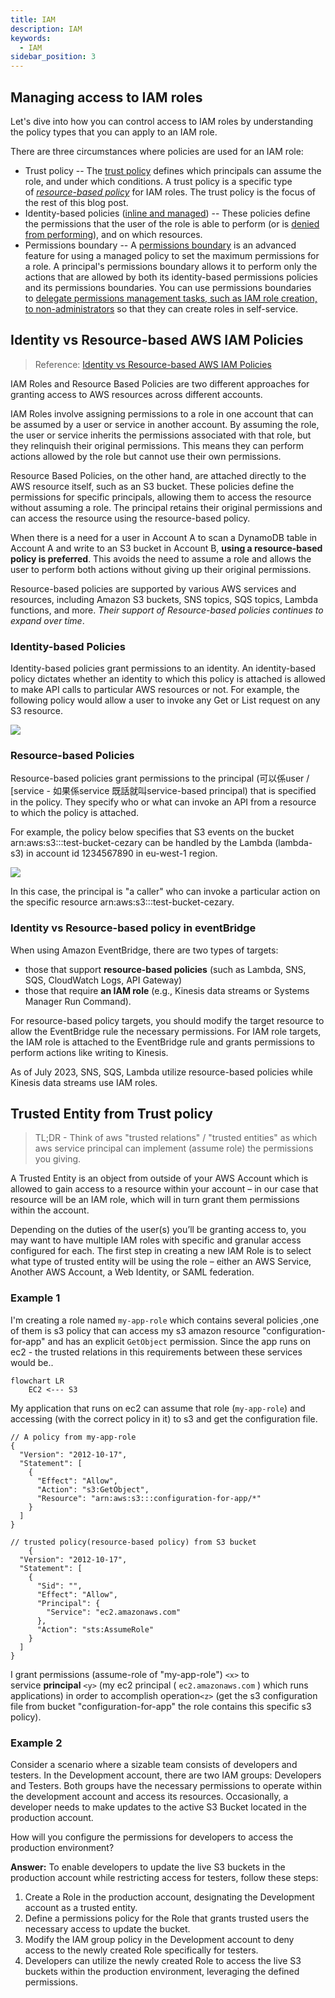 ```yaml
---
title: IAM
description: IAM
keywords:
  - IAM
sidebar_position: 3
---
```


## Managing access to IAM roles

Let's dive into how you can control access to IAM roles by understanding the policy types that you can apply to an IAM role.

There are three circumstances where policies are used for an IAM role:

- Trust policy -- The [trust policy](https://docs.aws.amazon.com/IAM/latest/UserGuide/id_roles_terms-and-concepts.html#term_trust-policy) defines which principals can assume the role, and under which conditions. A trust policy is a specific type of [*resource-based policy*](https://docs.aws.amazon.com/codepipeline/latest/userguide/security_iam_resource-based-policy-examples.html) for IAM roles. The trust policy is the focus of the rest of this blog post.
- Identity-based policies ([inline and managed](https://docs.aws.amazon.com/IAM/latest/UserGuide/access_policies_managed-vs-inline.html)) -- These policies define the permissions that the user of the role is able to perform (or is [denied from performing](https://docs.aws.amazon.com/IAM/latest/UserGuide/reference_policies_evaluation-logic.html#AccessPolicyLanguage_Interplay)), and on which resources.
- Permissions boundary -- A [permissions boundary](https://docs.aws.amazon.com/IAM/latest/UserGuide/access_policies_boundaries.html) is an advanced feature for using a managed policy to set the maximum permissions for a role. A principal's permissions boundary allows it to perform only the actions that are allowed by both its identity-based permissions policies and its permissions boundaries. You can use permissions boundaries to [delegate permissions management tasks, such as IAM role creation, to non-administrators](https://aws.amazon.com/blogs/security/how-to-let-builders-create-iam-resources-while-improving-security-and-agility-for-your-organization/) so that they can create roles in self-service.

## Identity vs Resource-based AWS IAM Policies

> Reference: [Identity vs Resource-based AWS IAM Policies](https://sonalake.com/latest/identity-vs-resource-based-aws-iam-policies/)


IAM Roles and Resource Based Policies are two different approaches for granting access to AWS resources across different accounts.

IAM Roles involve assigning permissions to a role in one account that can be assumed by a user or service in another account. By assuming the role, the user or service inherits the permissions associated with that role, but they relinquish their original permissions. This means they can perform actions allowed by the role but cannot use their own permissions.

Resource Based Policies, on the other hand, are attached directly to the AWS resource itself, such as an S3 bucket. These policies define the permissions for specific principals, allowing them to access the resource without assuming a role. The principal retains their original permissions and can access the resource using the resource-based policy.

When there is a need for a user in Account A to scan a DynamoDB table in Account A and write to an S3 bucket in Account B, **using a resource-based policy is preferred**. This avoids the need to assume a role and allows the user to perform both actions without giving up their original permissions.

Resource-based policies are supported by various AWS services and resources, including Amazon S3 buckets, SNS topics, SQS topics, Lambda functions, and more. *Their support of Resource-based policies continues to expand over time*.


### Identity-based Policies

Identity-based policies grant permissions to an identity. An identity-based policy dictates whether an identity to which this policy is attached is allowed to make API calls to particular AWS resources or not. For example, the following policy would allow a user to invoke any Get or List request on any S3 resource.

![](/img/aws/management/identity-based-policies.png)

### Resource-based Policies

Resource-based policies grant permissions to the principal (可以係user / [service - 如果係service 既話就叫service-based principal) that is specified in the policy. They specify who or what can invoke an API from a resource to which the policy is attached.

For example, the policy below specifies that S3 events on the bucket arn:aws:s3:::test-bucket-cezary can be handled by the Lambda (lambda-s3) in account id 1234567890 in eu-west-1 region.


![](/img/aws/management/resource-based-policy.png)

In this case, the principal is "a caller" who can invoke a particular action on the specific resource arn:aws:s3:::test-bucket-cezary.

### Identity vs Resource-based policy in eventBridge

When using Amazon EventBridge, there are two types of targets: 
- those that support **resource-based policies** (such as Lambda, SNS, SQS, CloudWatch Logs, API Gateway)
- those that require **an IAM role** (e.g., Kinesis data streams or Systems Manager Run Command). 

For resource-based policy targets, you should modify the target resource to allow the EventBridge rule the necessary permissions. For IAM role targets, the IAM role is attached to the EventBridge rule and grants permissions to perform actions like writing to Kinesis. 

As of July 2023, SNS, SQS, Lambda utilize resource-based policies while Kinesis data streams use IAM roles.




## Trusted Entity from Trust policy

> TL;DR - Think of aws "trusted relations" / "trusted entities" as which aws service principal can implement (assume role) the permissions you giving.

A Trusted Entity is an object from outside of your AWS Account which is allowed to gain access to a resource within your account – in our case that resource will be an IAM role, which will in turn grant them permissions within the account.

Depending on the duties of the user(s) you’ll be granting access to, you may want to have multiple IAM roles with specific and granular access configured for each. The first step in creating a new IAM Role is to select what type of trusted entity will be using the role – either an AWS Service, Another AWS Account, a Web Identity, or SAML federation.

### Example 1

I'm creating a role named `my-app-role` which contains several policies ,one of them is s3 policy that can access my s3 amazon resource "configuration-for-app" and has an explicit `GetObject` permission. Since the app runs on ec2 - the trusted relations in this requirements between these services would be..

```mermaid
flowchart LR
    EC2 <--- S3
```

My application that runs on ec2 can assume that role (`my-app-role`) and accessing (with the correct policy in it) to s3 and get the configuration file.

```
// A policy from my-app-role
{
  "Version": "2012-10-17",
  "Statement": [
    {
      "Effect": "Allow",
      "Action": "s3:GetObject",
      "Resource": "arn:aws:s3:::configuration-for-app/*"
    }
  ]
}

```

```
// trusted policy(resource-based policy) from S3 bucket
    {
  "Version": "2012-10-17",
  "Statement": [
    {
      "Sid": "",
      "Effect": "Allow",
      "Principal": {
        "Service": "ec2.amazonaws.com"
      },
      "Action": "sts:AssumeRole"
    }
  ]
}
```
I grant permissions (assume-role of "my-app-role") `<x>` to service **principal** `<y>` (my ec2 principal ( `ec2.amazonaws.com` ) which runs applications) in order to accomplish operation`<z>` (get the s3 configuration file from bucket "configuration-for-app" the role contains this specific s3 policy).


### Example 2

Consider a scenario where a sizable team consists of developers and testers. In the Development account, there are two IAM groups: Developers and Testers. Both groups have the necessary permissions to operate within the development account and access its resources. Occasionally, a developer needs to make updates to the active S3 Bucket located in the production account. 

How will you configure the permissions for developers to access the production environment?

**Answer:** To enable developers to update the live S3 buckets in the production account while restricting access for testers, follow these steps:

1. Create a Role in the production account, designating the Development account as a trusted entity.
2. Define a permissions policy for the Role that grants trusted users the necessary access to update the bucket.
3. Modify the IAM group policy in the Development account to deny access to the newly created Role specifically for testers.
4. Developers can utilize the newly created Role to access the live S3 buckets within the production environment, leveraging the defined permissions.